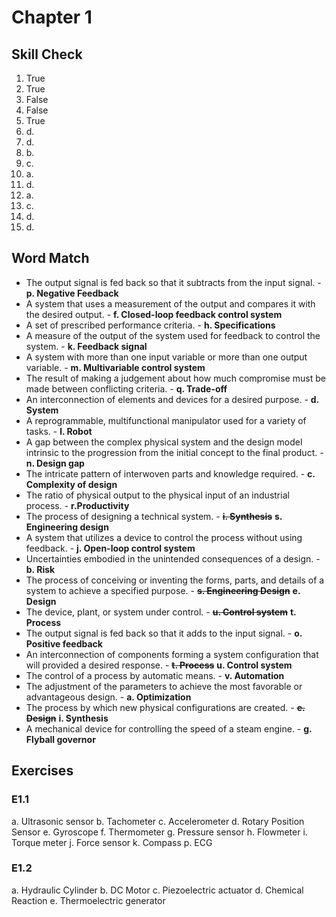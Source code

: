 # Chapter 1 #

## Skill Check ##

1. True
2. True
3. False
4. False
5. True
6. d.
7. d.
8. b.
9. c.
10. a.
11. d.
12. a.
13. c.
14. d.
15. d.

## Word Match ##

* The output signal is fed back so that it subtracts from the input signal. - __p. Negative Feedback__
* A system that uses a measurement of the output and compares it with the desired output. - __f. Closed-loop feedback control system__
* A set of prescribed performance criteria. - __h. Specifications__
* A measure of the output of the system used for feedback to control the system. - __k. Feedback signal__
* A system with more than one input variable or more than one output variable. - __m. Multivariable control system__
* The result of making a judgement about how much compromise must be made between conflicting criteria. - __q. Trade-off__
* An interconnection of elements and devices for a desired purpose. - __d. System__
* A reprogrammable, multifunctional manipulator used for a variety of tasks. - __l. Robot__
* A gap between the complex physical system and the design model intrinsic to the progression from the initial concept to the final product. - __n. Design gap__
* The intricate pattern of interwoven parts and knowledge required. - __c. Complexity of design__
* The ratio of physical output to the physical input of an industrial process. - __r.Productivity__
* The process of designing a technical system. - ~~__i. Synthesis__~~ __s. Engineering design__
* A system that utilizes a device to control the process without using feedback. - __j. Open-loop control system__
* Uncertainties embodied in the unintended consequences of a design. - __b. Risk__
* The process of conceiving or inventing the forms, parts, and details of a system to achieve a specified purpose. - ~~__s. Engineering Design__~~ __e. Design__
* The device, plant, or system under control. - ~~__u. Control system__~~ __t. Process__
* The output signal is fed back so that it adds to the input signal. - __o. Positive feedback__
* An interconnection of components forming a system configuration that will provided a desired response. - ~~__t. Process__~~ __u. Control system__
* The control of a process by automatic means. - __v. Automation__
* The adjustment of the parameters to achieve the most favorable or advantageous design. - __a. Optimization__
* The process by which new physical configurations are created. - ~~__e. Design__~~ __i. Synthesis__
* A mechanical device for controlling the speed of a steam engine. - __g. Flyball governor__

## Exercises ##

### E1.1 ###

a. Ultrasonic sensor
b. Tachometer
c. Accelerometer
d. Rotary Position Sensor
e. Gyroscope
f. Thermometer
g. Pressure sensor
h. Flowmeter
i. Torque meter
j. Force sensor
k. Compass
p. ECG

### E1.2 ####

a. Hydraulic Cylinder
b. DC Motor
c. Piezoelectric actuator
d. Chemical Reaction
e. Thermoelectric generator
